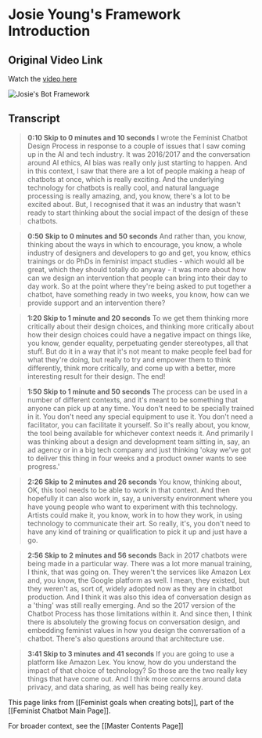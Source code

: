 # Josie Young's Framework Introduction

## Original Video Link

Watch the [video here](https://www.futurelearn.com/courses/designing-a-feminist-chatbot/1/steps/674561)

![Josie's Bot Framework](https://i.imgur.com/RVYTGgO.png)

## Transcript

> **0:10 Skip to 0 minutes and 10 seconds**
> I wrote the Feminist Chatbot Design Process in response to a couple of issues that I saw coming up in the AI and tech industry. It was 2016/2017 and the conversation around AI ethics, AI bias was really only just starting to happen. And in this context, I saw that there are a lot of people making a heap of chatbots at once, which is really exciting. And the underlying technology for chatbots is really cool, and natural language processing is really amazing, and, you know, there's a lot to be excited about. But, I recognised that it was an industry that wasn't ready to start thinking about the social impact of the design of these chatbots.

>**0:50 Skip to 0 minutes and 50 seconds**
>And rather than, you know, thinking about the ways in which to encourage, you know, a whole industry of designers and developers to go and get, you know, ethics trainings or do PhDs in feminist impact studies - which would all be great, which they should totally do anyway - it was more about how can we design an intervention that people can bring into their day to day work. So at the point where they're being asked to put together a chatbot, have something ready in two weeks, you know, how can we provide support and an intervention there?

>**1:20 Skip to 1 minute and 20 seconds**
>To we get them thinking more critically about their design choices, and thinking more critically about how their design choices could have a negative impact on things like, you know, gender equality, perpetuating gender stereotypes, all that stuff. But do it in a way that it's not meant to make people feel bad for what they're doing, but really to try and empower them to think differently, think more critically, and come up with a better, more interesting result for their design. The end!

>**1:50 Skip to 1 minute and 50 seconds**
>The process can be used in a number of different contexts, and it's meant to be something that anyone can pick up at any time. You don't need to be specially trained in it. You don't need any special equipment to use it. You don't need a facilitator, you can facilitate it yourself. So it's really about, you know, the tool being available for whichever context needs it. And primarily I was thinking about a design and development team sitting in, say, an ad agency or in a big tech company and just thinking 'okay we've got to deliver this thing in four weeks and a product owner wants to see progress.'

>**2:26 Skip to 2 minutes and 26 seconds**
>You know, thinking about, OK, this tool needs to be able to work in that context. And then hopefully it can also work in, say, a university environment where you have young people who want to experiment with this technology. Artists could make it, you know, work in to how they work, in using technology to communicate their art. So really, it's, you don't need to have any kind of training or qualification to pick it up and just have a go.

>**2:56 Skip to 2 minutes and 56 seconds**
>Back in 2017 chatbots were being made in a particular way. There was a lot more manual training, I think, that was going on. They weren't the services like Amazon Lex and, you know, the Google platform as well. I mean, they existed, but they weren't as, sort of, widely adopted now as they are in chatbot production. And I think it was also this idea of conversation design as a 'thing' was still really emerging. And so the 2017 version of the Chatbot Process has those limitations within it. And since then, I think there is absolutely the growing focus on conversation design, and embedding feminist values in how you design the conversation of a chatbot. There's also questions around that architecture use.

>**3:41 Skip to 3 minutes and 41 seconds**
>If you are going to use a platform like Amazon Lex. You know, how do you understand the impact of that choice of technology? So those are the two really key things that have come out. And I think more concerns around data privacy, and data sharing, as well has being really key.

This page links from [[Feminist goals when creating bots]], part of the [[Feminist Chatbot Main Page]]. 

For broader context, see the [[Master Contents Page]]